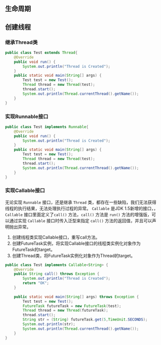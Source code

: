 ## 生命周期

## 创建线程
### 继承Thread类
```java
public class Test extends Thread{
    @Override
    public void run() {
        System.out.println("Thread is Created");
    }
    public static void main(String[] args) {
        Test test = new Test();
        Thread thread = new Thread(test);
        thread.start();
        System.out.println(Thread.currentThread().getName());
    }
}
```
### 实现Runnable接口
```java
public class Test implements Runnable{
    @Override
    public void run() {
        System.out.println("Thread is Created");
    }
    public static void main(String[] args) {
        Test test = new Test();
        Thread thread = new Thread(test);
        thread.start();
        System.out.println(Thread.currentThread().getName());
    }
}
```
### 实现Callable接口
无论实现 `Runnable` 接口，还是继承 `Thread` 类，都存在一些缺陷，我们无法获得线程的执行结果，无法处理执行过程的异常。
`Callable` 是JDK 1.5新增的接口，，`Callable` 接口里面定义了`call()` 方法，`call()` 方法是 `run()` 方法的增强版，可以通过实现 `Callable` 接口时传入泛型来指定 `call()` 方法的返回值，并且可以声明抛出异常。
1. 创建线程类实现Callable接口，重写call方法。
2. 创建FutureTask实例，将实现Callable接口的线程类实例化对象作为FutureTask的target。
3. 创建Thread类，将FutureTask实例化对象作为Thread的target。
```java
public class Test implements Callable<String> {
    @Override
    public String call() throws Exception {
        System.out.println("Thread is Created");
        return "OK";
    }
    
    public static void main(String[] args) throws Exception {
        Test test = new Test();
        FutureTask futureTask = new FutureTask(test);
        Thread thread = new Thread(futureTask);
        thread.start();
        String str = (String) futureTask.get(5,TimeUnit.SECONDS);
        System.out.println(str);
        System.out.println(Thread.currentThread().getName());
    }
}
```